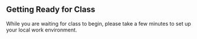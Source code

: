 ## Getting Ready for Class

While you are waiting for class to begin, please take a few minutes to set up your local work environment.
